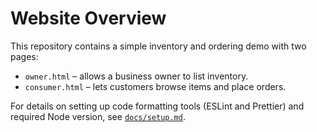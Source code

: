 # Website Overview

This repository contains a simple inventory and ordering demo with two pages:

- `owner.html` – allows a business owner to list inventory.
- `consumer.html` – lets customers browse items and place orders.

For details on setting up code formatting tools (ESLint and Prettier) and required Node version, see [`docs/setup.md`](docs/setup.md).
